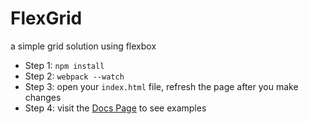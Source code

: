 # FlexGrid
a simple grid solution using flexbox

 - Step 1: `npm install`
 - Step 2: `webpack --watch`
 - Step 3: open your `index.html` file, refresh the page after you make changes
 - Step 4: visit the [Docs Page](https://jaruesink.github.io/FlexGrid/dist/docs/) to see examples
